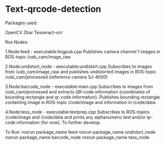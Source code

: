 # Text-qrcode-detection

Packages used:

OpenCV
Zbar
Tesseract-ocr

Ros Nodes:

1.Node:feed - executable:Imgpub.cpp 
  Publishes camera channel 1 images in ROS-topic /usb_cam/image_raw

2.Node:undistort_node - executable:undistort.cpp
  Subscribes to images from /usb_cam/image_raw and publishes    undistorted images in ROS-topic /usb_cam/processed (reference camera SJ-4000)

3.Node:barcode_node - executable:main.cpp
  Subscribes to images from /usb_cam/processed and extracts QR-code information (coordinates of bounding rectangle and qr-code information). Publishes bounding rectangle containing image in ROS-topic /code/image and information in /code/data. 

4.Node:tess_node - executable:textprep.cpp
  Subscribes to ROS-topics /code/image and /code/data and prints any alphanumeric text and/or qr-code information (for now). To further develop.

To Run:
rosrun package_name feed
rosrun package_name undistort_node
rosrun package_name barcode_node
rosrun package_name tess_node


